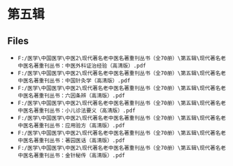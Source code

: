 # 第五辑

## Files

- `F:/医学\中国医学\中医2\现代著名老中医名著重刊丛书（全70册）\第五辑\现代著名老中医名著重刊丛书：中医外科证治经验（高清版）.pdf`
- `F:/医学\中国医学\中医2\现代著名老中医名著重刊丛书（全70册）\第五辑\现代著名老中医名著重刊丛书：中国针灸学（高清版）.pdf`
- `F:/医学\中国医学\中医2\现代著名老中医名著重刊丛书（全70册）\第五辑\现代著名老中医名著重刊丛书：六因条辨（高清版）.pdf`
- `F:/医学\中国医学\中医2\现代著名老中医名著重刊丛书（全70册）\第五辑\现代著名老中医名著重刊丛书：小儿诊法要义（高清版）.pdf`
- `F:/医学\中国医学\中医2\现代著名老中医名著重刊丛书（全70册）\第五辑\现代著名老中医名著重刊丛书：应用验方（高清版）.pdf`
- `F:/医学\中国医学\中医2\现代著名老中医名著重刊丛书（全70册）\第五辑\现代著名老中医名著重刊丛书：著园医话（高清版）.pdf`
- `F:/医学\中国医学\中医2\现代著名老中医名著重刊丛书（全70册）\第五辑\现代著名老中医名著重刊丛书：金针秘传（高清版）.pdf`
